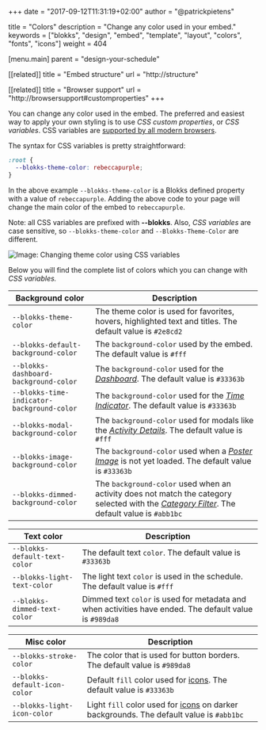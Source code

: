 +++
date            = "2017-09-12T11:31:19+02:00"
author          = "@patrickpietens"

title           = "Colors"
description     = "Change any color used in your embed."
keywords        = ["blokks", "design", "embed", "template", "layout", "colors", "fonts", "icons"]
weight          = 404

[menu.main]
parent          = "design-your-schedule"

[[related]]
title = "Embed structure"
url = "http://structure"

[[related]]
title = "Browser support"
url = "http://browsersupport#customproperties"
+++

You can change any color used in the embed. The preferred and easiest way to apply your own styling is to use *CSS custom properties*, or *CSS variables*. CSS variables are [supported by all modern browsers](http://configure/browsersupport).

The syntax for CSS variables is pretty straightforward:

```css
:root {
  --blokks-theme-color: rebeccapurple;
}
```

In the above example `--blokks-theme-color` is a Blokks defined property with a value of `rebeccapurple`. Adding the above code to your page will change the main color of the embed to `rebeccapurple`.

<span class='note'>Note: all CSS variables are prefixed with **\-\-blokks**. Also, *CSS variables* are case sensitive, so `--blokks-theme-color` and `--Blokks-Theme-Color` are different.</span>

![Image: Changing theme color using CSS variables](https://blokks.co/docs/images/rebeccapurple.png)

Below you will find the complete list of colors which you can change with *CSS variables.*

| Background color | Description |
|------------------|-------------|
| `--blokks-theme-color` | The theme color is used for favorites, hovers, highlighted text and titles. The default value is `#2e8cd2` |
| `--blokks-default-background-color` | The `background-color` used by the embed. The default value is `#fff` |
| `--blokks-dashboard-background-color` | The `background-color` used for the [*Dashboard*](http://blokks). The default value is `#33363b` |
| `--blokks-time-indicator-background-color` | The `background-color` used for the [*Time Indicator*](http://plc). The default value is `#33363b` |
| `--blokks-modal-background-color` | The `background-color` used for modals like the [*Activity Details*](http://blokks). The default value is `#fff` |
| `--blokks-image-background-color` | The `background-color` used when a [*Poster Image*](http://blokks) is not yet loaded. The default value is `#33363b` |
| `--blokks-dimmed-background-color` | The `background-color` used when an activity does not match the category selected with the [*Category Filter*](http://). The default value is `#abb1bc` |

| Text color | Description |
|------------|-------------|
| `--blokks-default-text-color` | The default text `color`. The default value is `#33363b` |
| `--blokks-light-text-color` | The light text `color` is used in the schedule. The default value is `#fff` |
| `--blokks-dimmed-text-color` | Dimmed text `color` is used for metadata and when activities have ended. The default value is `#989da8` |

| Misc color | Description |
|------------|-------------|
| `--blokks-stroke-color` | The color that is used for button borders. The default value is `#989da8` |
| `--blokks-default-icon-color` | Default `fill` color used for [icons](http://icons). The default value is `#33363b` |
| `--blokks-light-icon-color` | Light `fill` color used for [icons](http://icons) on darker backgrounds. The default value is `#abb1bc` |